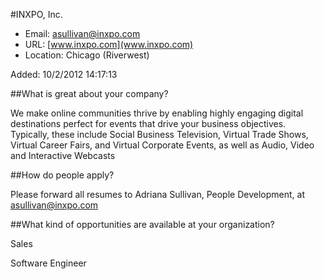 
#INXPO, Inc.

* Email: [asullivan@inxpo.com](mailto:asullivan@inxpo.com)
* URL: [www.inxpo.com](www.inxpo.com)
* Location: Chicago (Riverwest)

Added: 10/2/2012 14:17:13

##What is great about your company?

We make online communities thrive by enabling highly engaging digital destinations perfect for events that drive your business objectives. Typically, these include Social Business Television, Virtual Trade Shows, Virtual Career Fairs, and Virtual Corporate Events, as well as Audio, Video and Interactive Webcasts

##How do people apply?

Please forward all resumes to Adriana Sullivan, People Development, at asullivan@inxpo.com

##What kind of opportunities are available at your organization?

Sales

Software Engineer

    